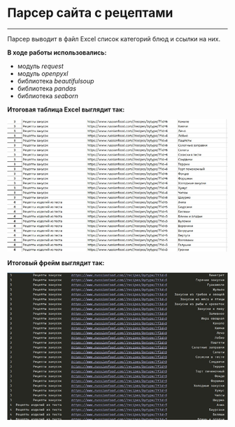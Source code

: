 # Парсер сайта с рецептами
_________

Парсер выводит в файл Excel список категорий блюд и ссылки на них.

**В ходе работы использовались:**
- модуль *request*
- модуль *openpyxl*
- библиотека *beautifulsoup*
- библиотека *pandas*
- библиотека *seaborn*

**Итоговая таблица Excel выглядит так:**

![Excel](https://github.com/EkaterinaToporkova/parcing_recipe/blob/master/%D1%84%D0%B0%D0%B9%D0%BB.jpg)

**Итоговый фрейм выглядит так:**

![frame](https://github.com/EkaterinaToporkova/parcing_recipe/blob/master/%D0%BA%D0%BE%D0%BD%D1%81%D0%BE%D0%BB%D1%8C.jpg)
